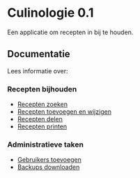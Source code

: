 # Culinologie 0.1

Een applicatie om recepten in bij te houden.

## Documentatie

Lees informatie over:

### Recepten bijhouden

* [Recepten zoeken](/help/recepten/zoeken)
* [Recepten toevoegen en wijzigen](/help/recepten/maken-en-wijzigen)
* [Recepten delen](/help/recepten/delen)
* [Recepten printen](/help/recepten/printen)

### Administratieve taken

* [Gebruikers toevoegen](/help/gebruikersbeheer)
* [Backups downloaden](/help/backup)
